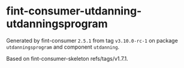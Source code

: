# fint-consumer-utdanning-utdanningsprogram

Generated by fint-consumer `2.5.1` from tag `v3.10.0-rc-1` on package `utdanningsprogram` and component `utdanning`.

Based on fint-consumer-skeleton refs/tags/v1.7.1.

